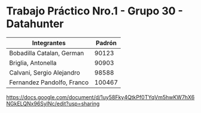 # Trabajo Práctico Nro.1 - Grupo 30 - Datahunter
|          Integrantes         | Padrón |
|------------------------------|--------|
|  Bobadilla Catalan, German   |  90123 |
|     Briglia, Antonella       |  90903 |
|   Calvani, Sergio Alejandro  |  98588 |
|  Fernandez Pandolfo, Franco  | 100467 |

https://docs.google.com/document/d/1uy58Fky4QtkPf0TYqVm5hwKW7hX6NGkELQNx96SylNc/edit?usp=sharing
